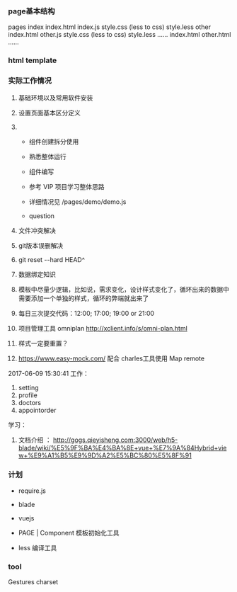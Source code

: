 ### page基本结构
pages
    index
        index.html
        index.js
        style.css (less to css)
        style.less
    other
        index.html
        other.js
        style.css (less to css)
        style.less
    ……
index.html
other.html
……

### html template








### 实际工作情况
1. 基础环境以及常用软件安装
2. 设置页面基本区分定义
3. 
    - 组件创建拆分使用
    - 熟悉整体运行
    - 组件编写
    - 参考 VIP 项目学习整体思路
    - 详细情况见 /pages/demo/demo.js

    - question
        <!--- 雪碧图是如何做的
        - 通用组件的样式为什么不要默认样式
        - headerview 头部title-->


4. 文件冲突解决
5. git版本误删解决
6. git reset --hard HEAD^
7. 数据绑定知识
8. 模板中尽量少逻辑，比如说，需求变化，设计样式变化了，循环出来的数据中需要添加一个单独的样式，循环的弊端就出来了
9. 每日三次提交代码：12:00; 17:00; 19:00 or 21:00
10. 项目管理工具 omniplan http://xclient.info/s/omni-plan.html
11. 样式一定要重置？
12. https://www.easy-mock.com/ 配合 charles工具使用 Map remote

2017-06-09 15:30:41
工作：
1. setting
2. profile
3. doctors
4. appointorder

学习：
1. 文档介绍 ： http://gogs.qieyisheng.com:3000/web/h5-blade/wiki/%E5%9F%BA%E4%BA%8E+vue+%E7%9A%84Hybrid+view+%E9%A1%B5%E9%9D%A2%E5%BC%80%E5%8F%91

### 计划
* require.js
* blade
* vuejs

* PAGE | Component 模板初始化工具
* less 编译工具


### tool
Gestures
charset
